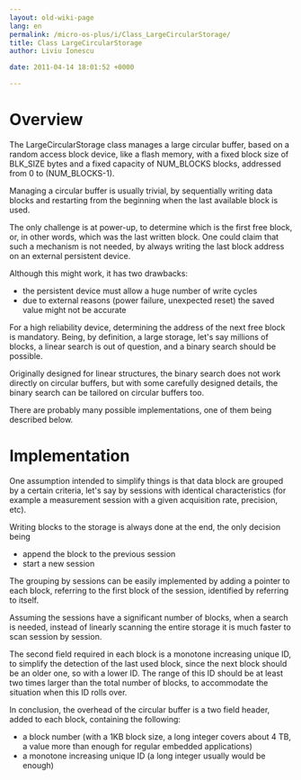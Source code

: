 ```yaml
---
layout: old-wiki-page
lang: en
permalink: /micro-os-plus/i/Class_LargeCircularStorage/
title: Class LargeCircularStorage
author: Liviu Ionescu

date: 2011-04-14 18:01:52 +0000

---
```


Overview
========

The LargeCircularStorage class manages a large circular buffer, based on a random access block device, like a flash memory, with a fixed block size of BLK_SIZE bytes and a fixed capacity of NUM_BLOCKS blocks, addressed from 0 to (NUM_BLOCKS-1).

Managing a circular buffer is usually trivial, by sequentially writing data blocks and restarting from the beginning when the last available block is used.

The only challenge is at power-up, to determine which is the first free block, or, in other words, which was the last written block. One could claim that such a mechanism is not needed, by always writing the last block address on an external persistent device.

Although this might work, it has two drawbacks:

-   the persistent device must allow a huge number of write cycles
-   due to external reasons (power failure, unexpected reset) the saved value might not be accurate

For a high reliability device, determining the address of the next free block is mandatory. Being, by definition, a large storage, let's say millions of blocks, a linear search is out of question, and a binary search should be possible.

Originally designed for linear structures, the binary search does not work directly on circular buffers, but with some carefully designed details, the binary search can be tailored on circular buffers too.

There are probably many possible implementations, one of them being described below.

Implementation
==============

One assumption intended to simplify things is that data block are grouped by a certain criteria, let's say by sessions with identical characteristics (for example a measurement session with a given acquisition rate, precision, etc).

Writing blocks to the storage is always done at the end, the only decision being

-   append the block to the previous session
-   start a new session

The grouping by sessions can be easily implemented by adding a pointer to each block, referring to the first block of the session, identified by referring to itself.

Assuming the sessions have a significant number of blocks, when a search is needed, instead of linearly scanning the entire storage it is much faster to scan session by session.

The second field required in each block is a monotone increasing unique ID, to simplify the detection of the last used block, since the next block should be an older one, so with a lower ID. The range of this ID should be at least two times larger than the total number of blocks, to accommodate the situation when this ID rolls over.

In conclusion, the overhead of the circular buffer is a two field header, added to each block, containing the following:

-   a block number (with a 1KB block size, a long integer covers about 4 TB, a value more than enough for regular embedded applications)
-   a monotone increasing unique ID (a long integer usually would be enough)
